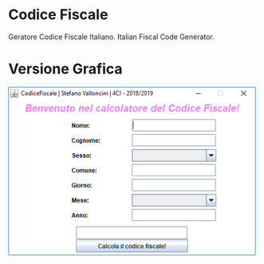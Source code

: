 # Codice Fiscale
Geratore Codice Fiscale Italiano. Italian Fiscal Code Generator.

# Versione Grafica
![Screenshot](https://github.com/xStevatt/CodiceFiscale/blob/master/screenshot.PNG)
